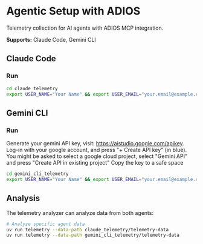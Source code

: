 # Agentic Setup with ADIOS

Telemetry collection for AI agents with ADIOS MCP integration.

**Supports:** Claude Code, Gemini CLI

## Claude Code

### Run
```bash
cd claude_telemetry
export USER_NAME="Your Name" && export USER_EMAIL="your.email@example.com" & docker-compose run --rm claude-code
```

## Gemini CLI

### Run
Generate your gemini API key, visit: https://aistudio.google.com/apikey. Log-in with your google account, and press "+ Create API key" (in blue).
You might be asked to select a google cloud project, select "Gemini API" and press "Create API in existing project"
Copy the key to a safe space

```bash
cd gemini_cli_telemetry
export USER_NAME="Your Name" && export USER_EMAIL="your.email@example.com" && export GEMINI_API_KEY="xxxxxxxxxxxxx" && docker-compose run --rm gemini-cli
```

## Analysis

The telemetry analyzer can analyze data from both agents:

```bash
# Analyze specific agent data
uv run telemetry --data-path claude_telemetry/telemetry-data
uv run telemetry --data-path gemini_cli_telemetry/telemetry-data
```

